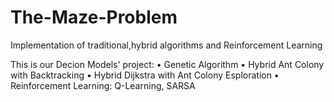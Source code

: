 # The-Maze-Problem
Implementation of traditional,hybrid algorithms and Reinforcement Learning

This is our Decion Models' project: 
• Genetic Algorithm
• Hybrid Ant Colony with Backtracking
• Hybrid Dijkstra with Ant Colony Esploration
• Reinforcement Learning: Q-Learning, SARSA
